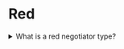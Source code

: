 # Red

<details>
  <summary>What is a red negotiator type?</summary>

Focused on facts and active bihaviour - dominance type. They are born liders, they are straightforward and proactive, also they make decision fast and are target oriented.

**Motivation:** Result, Power, Chalenge.

**Main question:** What a project?

**Style:** Directive.

</details>
